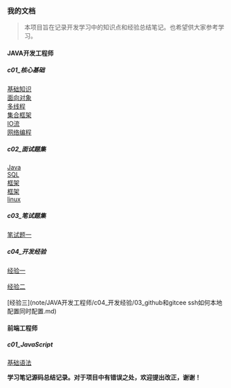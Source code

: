 ### 我的文档   
>本项目旨在记录开发学习中的知识点和经验总结笔记。也希望供大家参考学习。

#### JAVA开发工程师      

##### c01_核心基础      
[基础知识](note/JAVA开发工程师/c01_核心基础/基础.txt)<br/> 
[面向对象](note/JAVA开发工程师/c01_核心基础/面向对象.txt)<br/> 
[多线程](note/JAVA开发工程师/c01_核心基础/多线程.txt)<br/> 
[集合框架](note/JAVA开发工程师/c01_核心基础/集合框架.txt)<br/> 
[IO流](note/JAVA开发工程师/c01_核心基础/IO流.txt)<br/> 
[网络编程](note/JAVA开发工程师/c01_核心基础/网络编程.txt)<br/> 

##### c02_面试题集          
[Java](note/JAVA开发工程师/c02_面试题集/01_interview_java.txt)<br/> 
[SQL](note/JAVA开发工程师/c02_面试题集/02_iterview_sql.txt)<br/> 
[框架](note/JAVA开发工程师/c02_面试题集/03_interview_frame.txt)<br/> 
[框架](note/JAVA开发工程师/c02_面试题集/03_interview_frame.md)<br/> 
[linux](note/JAVA开发工程师/c02_面试题集/04_interview_linux.txt)<br/> 


##### c03_笔试题集         
[笔试题一](note/JAVA开发工程师/c03_笔试题集/written_exam_01.md)<br/>

##### c04_开发经验      
[经验一](note/JAVA开发工程师/c04_开发经验/01_开发问题.md)<br/>        
[经验二](note/JAVA开发工程师/c04_开发经验/02_开发易错.txt)<br/>        
[经验三](note/JAVA开发工程师/c04_开发经验/03_github和gitcee ssh如何本地配置同时配置.md)<br/>        


#### 前端工程师      

##### c01_JavaScript     
[基础语法](note/前端工程师/c01_JavaScript/01_JS基础语法.md)<br/> 

<b>学习笔记源码总结记录。对于项目中有错误之处，欢迎提出改正，谢谢！</b><br/>
